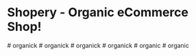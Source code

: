 # Shopery - Organic eCommerce Shop!
#   o r g a n i c k  
 #   o r g a n i c k  
 #   o r g a n i c k  
 #   o r g a n i c k  
 #   o r g a n i c  
 #   o r g a n i c  
 